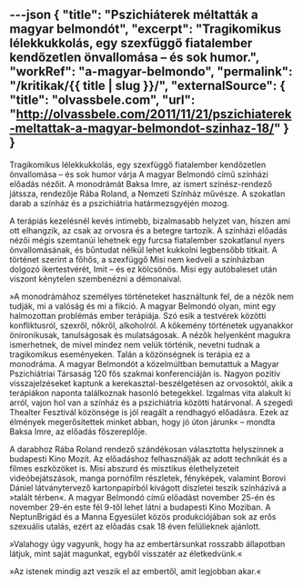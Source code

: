 ---json
{
    "title": "Pszichiáterek méltatták a magyar belmondót",
    "excerpt": "Tragikomikus lélekkukkolás, egy szexfüggő fiatalember kendőzetlen önvallomása – és sok humor.",
    "workRef": "a-magyar-belmondo",
    "permalink": "/kritikak/{{ title | slug }}/",
    "externalSource": {
        "title": "olvassbele.com",
        "url": "http://olvassbele.com/2011/11/21/pszichiaterek-meltattak-a-magyar-belmondot-szinhaz-18/"
    }
}
---

Tragikomikus lélekkukkolás, egy szexfüggő fiatalember kendőzetlen önvallomása – és sok humor várja A magyar Belmondó című színházi előadás nézőit. A monodrámát Baksa Imre, az ismert színész-rendező játssza, rendezője Rába Roland, a Nemzeti Színház művésze. A szokatlan darab a színház és a pszichiátria határmezsgyéjén mozog.

A terápiás kezelésnél kevés intimebb, bizalmasabb helyzet van, hiszen ami ott elhangzik, az csak az orvosra és a betegre tartozik. A színházi előadás nézői mégis szemtanúi lehetnek egy furcsa fiatalember szokatlanul nyers önvallomásának, és bűntudat nélkül lehet kukkolni legbensőbb titkait. A történet szerint a főhős, a szexfüggő Misi nem kedveli a színházban dolgozó ikertestvérét, Imit – és ez kölcsönös. Misi egy autóbaleset után viszont kénytelen szembenézni a démonaival.

»A monodrámához személyes történeteket használtunk fel, de a nézők nem tudják, mi a valóság és mi a fikció. A magyar Belmondó olyan, mint egy halmozottan problémás ember terápiája. Szó esik a testvérek közötti konfliktusról, szexről, nőkről, alkoholról. A kőkemény történetek ugyanakkor önironikusak, tanulságosak és mulatságosak. A nézők helyenként magukra ismerhetnek, de mivel mindez nem velük történik, nevetni tudnak a tragikomikus eseményeken. Talán a közönségnek is terápia ez a monodráma. A magyar Belmondót a közelmúltban bemutattuk a Magyar Pszichiátriai Társaság 120 fős szakmai konferenciáján is. Nagyon pozitív visszajelzéseket kaptunk a kerekasztal-beszélgetésen az orvosoktól, akik a terápiákon naponta találkoznak hasonló betegekkel. Izgalmas vita alakult ki arról, vajon hol van a színház és a pszichiátria közötti határvonal. A szegedi Thealter Fesztivál közönsége is jól reagált a rendhagyó előadásra. Ezek az élmények megerősítettek minket abban, hogy jó úton járunk« – mondta Baksa Imre, az előadás főszereplője.

A darabhoz Rába Roland rendező szándékosan választotta helyszínnek a budapesti Kino Mozit. Az előadáshoz felhasználják az adott technikát és a filmes eszközöket is. Misi abszurd és misztikus élethelyzeteit videóbejátszások, manga pornófilm részletek, fényképek, valamint Borovi Dániel látványtervező kartonpapírból kivágott díszletei teszik színházivá a »talált térben«. A magyar Belmondó című előadást november 25-én és november 29-én este fél 9-től lehet látni a budapesti Kino Moziban. A NeptunBrigád és a Manna Egyesület közös produkciójában sok az erős szexuális utalás, ezért az előadás csak 18 éven felülieknek ajánlott.

»Valahogy úgy vagyunk, hogy ha az embertársunkat rosszabb állapotban látjuk, mint saját magunkat, egyből visszatér az életkedvünk.«

»Az istenek mindig azt veszik el az embertől, amit legjobban akar.«